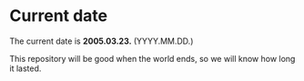 # Current date

The current date is **2005.03.23.** (YYYY.MM.DD.)

This repository will be good when the world ends, so we will know how long it lasted.